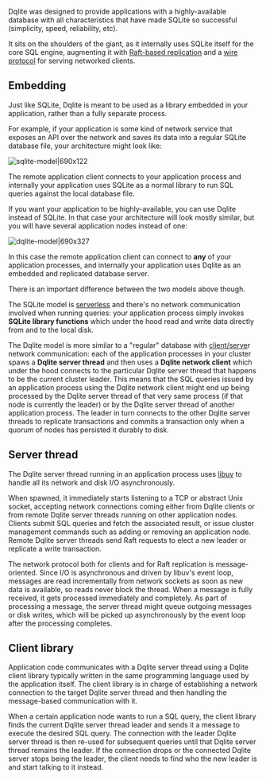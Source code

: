 Dqlite was designed to provide applications with a highly-available database with all characteristics that have made SQLite so successful (simplicity, speed, reliability, etc).

It sits on the shoulders of the giant, as it internally uses SQLite itself for the core SQL engine, augmenting it with [Raft-based replication](https://dqlite.io/docs/replication) and a [wire protocol](https://dqlite.io/docs/protocol) for serving networked clients.

## Embedding

Just like SQLite, Dqlite is meant to be used as a library embedded in your application, rather than a fully separate process.

For example, if your application is some kind of network service that exposes an API over the network and saves its data into a regular SQLite database file, your architecture might look like:

![sqlite-model|690x122](upload://9Lv7a08KkaOrkgYuBtqsjiPSWkc.png)

The remote application client connects to your application process and internally your application uses SQLite as a normal library to run SQL queries against the local database file.

If you want your application to be highly-available, you can use Dqlite instead of SQLite. In that case your architecture will look mostly similar, but you will have several application nodes instead of one:

![dqlite-model|690x327](upload://2ANiMFub3J0d4tU8kAfVAsAIQ0v.png)

In this case the remote application client can connect to **any** of your application processes, and internally your application uses Dqlite as an embedded and replicated database server.

There is an important difference between the two models above though.

The SQLite model is [serverless](https://www.sqlite.org/serverless.html) and there's no network communication involved when running queries: your application process simply invokes **SQLite library functions** which under the hood read and write data directly from and to the local disk.

The Dqlite model is more similar to a "regular" database with [client/serve](https://en.wikipedia.org/wiki/Client%E2%80%93server_model)r network communication: each of the application processes in your cluster spaws a **Dqlite server thread** and then uses a **Dqlite network client** which under the hood connects to the particular Dqlite server thread that happens to be the current cluster leader. This means that the SQL queries issued by an application process using the Dqlite network client might end up being processed by the Dqlite server thread of that very same process (if that node is currently the leader) or by the Dqlite server thread of another application process. The leader in turn connects to the other Dqlite server threads to replicate transactions and commits a transaction only when a quorum of nodes has persisted it durably to disk.

## Server thread

The Dqlite server thread running in an application process uses [libuv](http://libuv.org/) to handle all its network and disk I/O asynchronously.

When spawned, it immediately starts listening to a TCP or abstract Unix socket, accepting network connections coming either from Dqlite clients or from remote Dqlite server threads running on other application nodes. Clients submit SQL queries and fetch the associated result, or issue cluster management commands such as adding or removing an application node. Remote Dqlite server threads send Raft requests to elect a new leader or replicate a write transaction.

The network protocol both for clients and for Raft replication is message-oriented. Since I/O is asynchronous and driven by libuv's event loop, messages are read incrementally from network sockets as soon as new data is available, so reads never block the thread. When a message is fully received, it gets processed immediately and completely. As part of processing a message, the server thread might queue outgoing messages or disk writes, which will be picked up asynchronously by the event loop after the processing completes.

## Client library

Application code communicates with a Dqlite server thread using a Dqlite client library typically written in the same programming language used by the application itself. The client library is in charge of establishing a network connection to the target Dqlite server thread and then handling the message-based communication with it.

When a certain application node wants to run a SQL query, the client library finds the current Dqlite server thread leader and sends it a message to execute the desired SQL query. The connection with the leader Dqlite server thread is then re-used for subsequent queries until that Dqlite server thread remains the leader. If the connection drops or the connected Dqlite server stops being the leader, the client needs to find who the new leader is and start talking to it instead.
